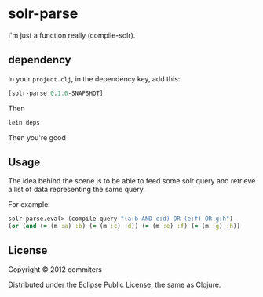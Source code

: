 # solr-parse

I'm just a function really (compile-solr).

## dependency

In your `project.clj`, in the dependency key, add this:

``` clj
[solr-parse 0.1.0-SNAPSHOT]
```

Then

``` clj
lein deps
```

Then you're good

## Usage

The idea behind the scene is to be able to feed some solr query and retrieve a list of data representing the same query.

For example:

``` clj
solr-parse.eval> (compile-query "(a:b AND c:d) OR (e:f) OR g:h")
(or (and (= (m :a) :b) (= (m :c) :d)) (= (m :e) :f) (= (m :g) :h))
```

## License

Copyright © 2012 commiters

Distributed under the Eclipse Public License, the same as Clojure.

